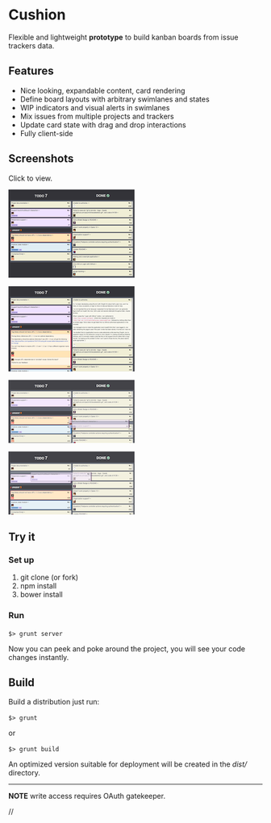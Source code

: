 Cushion
=======

Flexible and lightweight __prototype__ to build kanban boards from issue trackers data.

Features
--------

* Nice looking, expandable content, card rendering
* Define board layouts with arbitrary swimlanes and states
* WIP indicators and visual alerts in swimlanes
* Mix issues from multiple projects and trackers
* Update card state with drag and drop interactions
* Fully client-side

Screenshots
-----------

Click to view.

[![Test Board](https://raw.githubusercontent.com/mfornos/cushion/screenshots/cushion-board-00-th.png)](https://raw.githubusercontent.com/mfornos/cushion/screenshots/cushion-board-00.png)

[![Test Board Expanded](https://raw.githubusercontent.com/mfornos/cushion/screenshots/cushion-board-01-th.png)](https://raw.githubusercontent.com/mfornos/cushion/screenshots/cushion-board-01.png)

[![Test Board drag](https://raw.githubusercontent.com/mfornos/cushion/screenshots/cushion-board-dnd-00-th.png)](https://raw.githubusercontent.com/mfornos/cushion/screenshots/cushion-board-dnd-00.png)

[![Test Board drop](https://raw.githubusercontent.com/mfornos/cushion/screenshots/cushion-board-dnd-01-th.png)](https://raw.githubusercontent.com/mfornos/cushion/screenshots/cushion-board-dnd-01.png)


Try it
------

### Set up

1. git clone (or fork)
2. npm install
3. bower install

### Run

`$> grunt server`

Now you can peek and poke around the project, you will see your code changes instantly.

Build
-----

Build a distribution just run: 

`$> grunt`

or

`$> grunt build`

An optimized version suitable for deployment will be created in the _dist/_ directory.


* * * *

__NOTE__ write access requires OAuth gatekeeper.

// 

